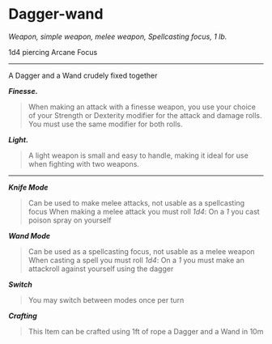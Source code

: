 # Dagger-wand

*Weapon, simple weapon, melee weapon, Spellcasting focus, 1 lb.*

1d4 piercing
Arcane Focus

---

A Dagger and a Wand crudely fixed together

***Finesse.***
> When making an attack with a finesse weapon, you use your choice of your
> Strength or Dexterity modifier for the attack and damage rolls.
> You must use the same modifier for both rolls.

***Light.***
> A light weapon is small and easy to handle,
> making it ideal for use when fighting with two weapons.

---

***Knife Mode***
> Can be used to make melee attacks, not usable as a spellcasting focus
> When making a melee attack you must roll *1d4*:
> On a *1* you cast poison spray on yourself

***Wand Mode***
> Can be used as a spellcasting focus, not usable as a melee weapon
> When casting a spell you must roll *1d4*:
> On a *1* you must make an attackroll against yourself using the dagger

***Switch***
> You may switch between modes once per turn

***Crafting***
> This Item can be crafted using 1ft of rope a Dagger and a Wand in 10m

